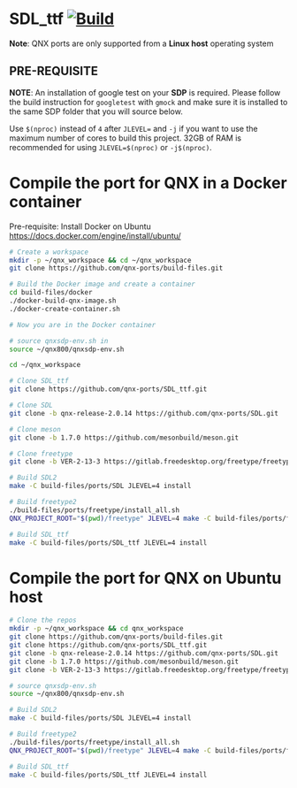 # SDL_ttf [![Build](https://github.com/qnx-ports/build-files/actions/workflows/SDL_ttf.yml/badge.svg)](https://github.com/qnx-ports/build-files/actions/workflows/SDL_ttf.yml)

**Note**: QNX ports are only supported from a **Linux host** operating system

## PRE-REQUISITE
**NOTE**: An installation of google test on your **SDP** is required. Please follow the build instruction for `googletest` with `gmock` and make sure it is installed to the same SDP folder that you will source below.

Use `$(nproc)` instead of `4` after `JLEVEL=` and `-j` if you want to use the maximum number of cores to build this project.
32GB of RAM is recommended for using `JLEVEL=$(nproc)` or `-j$(nproc)`.

# Compile the port for QNX in a Docker container

Pre-requisite: Install Docker on Ubuntu https://docs.docker.com/engine/install/ubuntu/
```bash
# Create a workspace
mkdir -p ~/qnx_workspace && cd ~/qnx_workspace
git clone https://github.com/qnx-ports/build-files.git

# Build the Docker image and create a container
cd build-files/docker
./docker-build-qnx-image.sh
./docker-create-container.sh

# Now you are in the Docker container

# source qnxsdp-env.sh in
source ~/qnx800/qnxsdp-env.sh

cd ~/qnx_workspace

# Clone SDL_ttf
git clone https://github.com/qnx-ports/SDL_ttf.git

# Clone SDL
git clone -b qnx-release-2.0.14 https://github.com/qnx-ports/SDL.git

# Clone meson
git clone -b 1.7.0 https://github.com/mesonbuild/meson.git

# Clone freetype
git clone -b VER-2-13-3 https://gitlab.freedesktop.org/freetype/freetype.git

# Build SDL2
make -C build-files/ports/SDL JLEVEL=4 install

# Build freetype2
./build-files/ports/freetype/install_all.sh
QNX_PROJECT_ROOT="$(pwd)/freetype" JLEVEL=4 make -C build-files/ports/freetype install

# Build SDL_ttf
make -C build-files/ports/SDL_ttf JLEVEL=4 install
```

# Compile the port for QNX on Ubuntu host
```bash
# Clone the repos
mkdir -p ~/qnx_workspace && cd qnx_workspace
git clone https://github.com/qnx-ports/build-files.git
git clone https://github.com/qnx-ports/SDL_ttf.git
git clone -b qnx-release-2.0.14 https://github.com/qnx-ports/SDL.git
git clone -b 1.7.0 https://github.com/mesonbuild/meson.git
git clone -b VER-2-13-3 https://gitlab.freedesktop.org/freetype/freetype.git

# source qnxsdp-env.sh
source ~/qnx800/qnxsdp-env.sh

# Build SDL2
make -C build-files/ports/SDL JLEVEL=4 install

# Build freetype2
./build-files/ports/freetype/install_all.sh
QNX_PROJECT_ROOT="$(pwd)/freetype" JLEVEL=4 make -C build-files/ports/freetype install

# Build SDL_ttf
make -C build-files/ports/SDL_ttf JLEVEL=4 install
```
